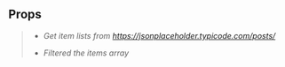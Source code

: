 ## Props

>- *Get item lists from https://jsonplaceholder.typicode.com/posts/*
> 
>- *Filtered the items array*
